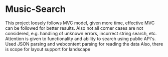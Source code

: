 # Music-Search
This project loosely follows MVC model, given more time, effective MVC can be followed for better results. Also not all corner cases are not considered, e.g. handling of unknown errors, incorrect string search, etc. 
Attention is given to functionality and ability to search using public API's. Used JSON parsing and webcontent parsing for reading the data
Also, there is scope for layout support for landscape

